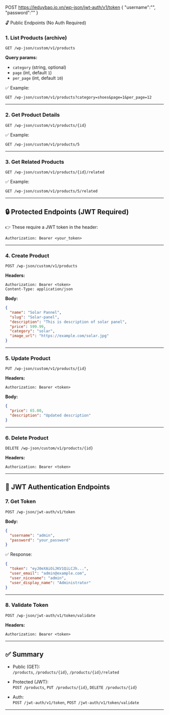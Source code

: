 POST https://leduybao.io.vn/wp-json/jwt-auth/v1/token
{
    "username":"",
    "password":""
}

 🔓 Public Endpoints (No Auth Required)

### 1. List Products (archive)
```
GET /wp-json/custom/v1/products
```
**Query params:**
- `category` (string, optional)
- `page` (int, default `1`)
- `per_page` (int, default `10`)

✅ Example:
```
GET /wp-json/custom/v1/products?category=shoes&page=1&per_page=12
```

---

### 2. Get Product Details
```
GET /wp-json/custom/v1/products/{id}
```
✅ Example:
```
GET /wp-json/custom/v1/products/5
```

---

### 3. Get Related Products
```
GET /wp-json/custom/v1/products/{id}/related
```
✅ Example:
```
GET /wp-json/custom/v1/products/5/related
```

---

## 🔒 Protected Endpoints (JWT Required)

👉 These require a JWT token in the header:
```
Authorization: Bearer <your_token>
```

---

### 4. Create Product
```
POST /wp-json/custom/v1/products
```

**Headers:**
```
Authorization: Bearer <token>
Content-Type: application/json
```

**Body:**
```json
{
  "name": "Solar Pannel",
  "slug": "Solar-panel",
  "description": "This is description of solar panel",
  "price": 599.99,
  "category": "solar",
  "image_url": "https://example.com/solar.jpg"
}
```

---

### 5. Update Product
```
PUT /wp-json/custom/v1/products/{id}
```

**Headers:**
```
Authorization: Bearer <token>
```

**Body:**
```json
{
  "price": 65.00,
  "description": "Updated description"
}
```

---

### 6. Delete Product
```
DELETE /wp-json/custom/v1/products/{id}
```

**Headers:**
```
Authorization: Bearer <token>
```

---

## 🔑 JWT Authentication Endpoints

### 7. Get Token
```
POST /wp-json/jwt-auth/v1/token
```

**Body:**
```json
{
  "username": "admin",
  "password": "your_password"
}
```

✅ Response:
```json
{
  "token": "eyJ0eXAiOiJKV1QiLCJh...",
  "user_email": "admin@example.com",
  "user_nicename": "admin",
  "user_display_name": "Administrator"
}
```

---

### 8. Validate Token
```
POST /wp-json/jwt-auth/v1/token/validate
```

**Headers:**
```
Authorization: Bearer <token>
```

---

## ✅ Summary

- Public (GET):  
  `/products`, `/products/{id}`, `/products/{id}/related`

- Protected (JWT):  
  `POST /products`, `PUT /products/{id}`, `DELETE /products/{id}`

- Auth:  
  `POST /jwt-auth/v1/token`, `POST /jwt-auth/v1/token/validate`

---
